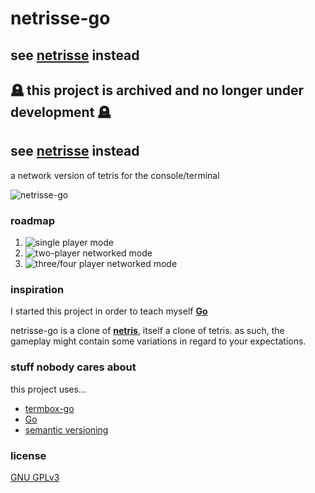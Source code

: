 # netrisse-go

## see [netrisse](https://github.com/ctcpip/netrisse) instead

## 🪦 this project is archived and no longer under development 🪦

## see [netrisse](https://github.com/ctcpip/netrisse) instead

a network version of tetris for the console/terminal

![netrisse-go](https://cloud.githubusercontent.com/assets/15326526/16607516/608a6bfe-4307-11e6-8fed-e1ef35b066b3.gif)

### roadmap

1. ![single player mode](https://img.shields.io/badge/single%20player%20mode-in%20progress-yellow.svg)
1. ![two-player networked mode](https://img.shields.io/badge/two--player%20networked%20mode-backlog-lightgrey.svg)
1. ![three/four player networked mode](https://img.shields.io/badge/three%2Ffour--player%20networked%20mode-backlog-lightgrey.svg)

### inspiration

I started this project in order to teach myself __[Go](http://golang.org)__

netrisse-go is a clone of __[netris](https://web.archive.org/web/20070215202226/http://portsmon.freebsd.org/portoverview.py?category=games&portname=netris)__, itself a clone of tetris. as such, the gameplay might contain some variations in regard to your expectations.

### stuff nobody cares about

this project uses...

* [termbox-go](http://github.com/nsf/termbox-go)
* [Go](http://golang.org)
* [semantic versioning](http://semver.org/)

### license

[GNU GPLv3](http://www.gnu.org/licenses/gpl-3.0.en.html)
